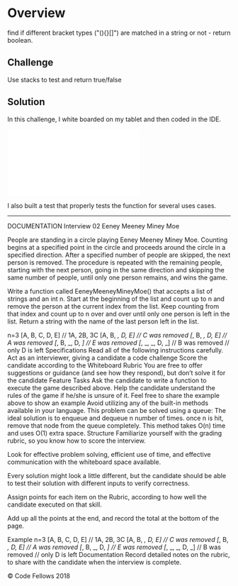 # Overview

find if different bracket types ("(){}[]") are matched in a string or not - return boolean.

## Challenge
Use stacks to test and return true/false

## Solution
In this challenge, I white boarded on my tablet and then coded in the IDE.

![Whiteboard 15](/Users/sooz/codefellows/401Java/data-structures-and-algorithms/assets/Whiteboard15.pdf)

I also built a test that properly tests the function for several uses cases.

---------------------- 

DOCUMENTATION
Interview 02
Eeney Meeney Miney Moe

People are standing in a circle playing Eeney Meeney Miney Moe. Counting begins at a specified point in the circle and proceeds around the circle in a specified direction. After a specified number of people are skipped, the next person is removed. The procedure is repeated with the remaining people, starting with the next person, going in the same direction and skipping the same number of people, until only one person remains, and wins the game.

Write a function called EeneyMeeneyMineyMoe() that accepts a list of strings and an int n. Start at the beginning of the list and count up to n and remove the person at the current index from the list. Keep counting from that index and count up to n over and over until only one person is left in the list. Return a string with the name of the last person left in the list.

n=3
[A, B, C, D, E]    // 1A, 2B, 3C
[A, B, _, D, E]    // C was removed
[_, B, _, D, E]    // A was removed
[_, B, _, D, _]    // E was removed
[_, _, _, D, _]    // B was removed
                   // only D is left
Specifications
Read all of the following instructions carefully.
Act as an interviewer, giving a candidate a code challenge
Score the candidate according to the Whiteboard Rubric
You are free to offer suggestions or guidance (and see how they respond), but don’t solve it for the candidate
Feature Tasks
Ask the candidate to write a function to execute the game described above.
Help the candidate understand the rules of the game if he/she is unsure of it.
Feel free to share the example above to show an example
Avoid utilizing any of the built-in methods available in your language.
This problem can be solved using a queue:
The ideal solution is to enqueue and dequeue n number of times. once n is hit, remove that node from the queue completely.
This method takes O(n) time and uses O(1) extra space.
Structure
Familiarize yourself with the grading rubric, so you know how to score the interview.

Look for effective problem solving, efficient use of time, and effective communication with the whiteboard space available.

Every solution might look a little different, but the candidate should be able to test their solution with different inputs to verify correctness.

Assign points for each item on the Rubric, according to how well the candidate executed on that skill.

Add up all the points at the end, and record the total at the bottom of the page.

Example
n=3
[A, B, C, D, E]    // 1A, 2B, 3C
[A, B, _, D, E]    // C was removed
[_, B, _, D, E]    // A was removed
[_, B, _, D, _]    // E was removed
[_, _, _, D, _]    // B was removed
                   // only D is left
Documentation
Record detailed notes on the rubric, to share with the candidate when the interview is complete.

© Code Fellows 2018